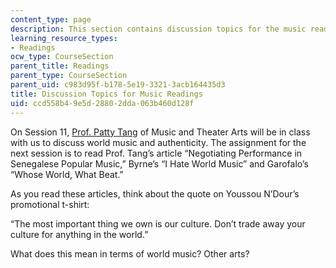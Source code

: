 ```yaml
---
content_type: page
description: This section contains discussion topics for the music readings.
learning_resource_types:
- Readings
ocw_type: CourseSection
parent_title: Readings
parent_type: CourseSection
parent_uid: c983d95f-b178-5e19-3321-3acb164435d3
title: Discussion Topics for Music Readings
uid: ccd558b4-9e5d-2880-2dda-063b460d128f
---
```


On Session 11, [Prof. Patty Tang](http://mta.mit.edu/person/patricia-tang) of Music and Theater Arts will be in class with us to discuss world music and authenticity. The assignment for the next session is to read Prof. Tang’s article “Negotiating Performance in Senegalese Popular Music,” Byrne’s “I Hate World Music” and Garofalo’s “Whose World, What Beat.”

As you read these articles, think about the quote on Youssou N’Dour’s promotional t-shirt:

“The most important thing we own is our culture. Don’t trade away your culture for anything in the world.”

What does this mean in terms of world music? Other arts?
